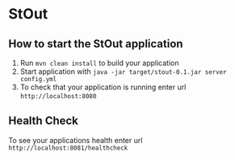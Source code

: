 # StOut

How to start the StOut application
---

1. Run `mvn clean install` to build your application
1. Start application with `java -jar target/stout-0.1.jar server config.yml`
1. To check that your application is running enter url `http://localhost:8080`

Health Check
---

To see your applications health enter url `http://localhost:8081/healthcheck`
